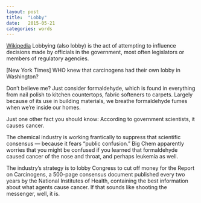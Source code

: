 ```yaml
---
layout: post
title:  "Lobby"
date:   2015-05-21
categories: words
---
```

[Wikipedia] Lobbying (also lobby) is the act of attempting to influence decisions made by officials in the government, most often legislators or members of regulatory agencies.

[New York Times] WHO knew that carcinogens had their own lobby in Washington?

Don’t believe me? Just consider formaldehyde, which is found in everything from nail polish to kitchen countertops, fabric softeners to carpets. Largely because of its use in building materials, we breathe formaldehyde fumes when we’re inside our homes.

Just one other fact you should know: According to government scientists, it causes cancer.

The chemical industry is working frantically to suppress that scientific consensus — because it fears “public confusion.” Big Chem apparently worries that you might be confused if you learned that formaldehyde caused cancer of the nose and throat, and perhaps leukemia as well.

The industry’s strategy is to lobby Congress to cut off money for the Report on Carcinogens, a 500-page consensus document published every two years by the National Institutes of Health, containing the best information about what agents cause cancer. If that sounds like shooting the messenger, well, it is.

[Wikipedia]:   http://en.wikipedia.org/wiki/Lobbying   

